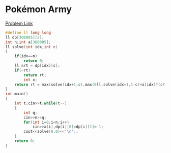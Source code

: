 # Pokémon Army

[Problem Link](https://codeforces.com/contest/1420/problem/C1)

```cpp
#define ll long long
ll dp[300005][2];
int n;int a[300005];
ll solve(int idx,int c)
{
    if(idx==n)
        return 0;
    ll &rt = dp[idx][c];
    if(~rt)
        return rt;
        int x;
    return rt = max(solve(idx+1,c),max(0ll,solve(idx+1,1-c)+a[idx]*(c?-1:1)));
}
int main()
{
    int t;cin>>t;while(t--)
    {
        int q;
        cin>>n>>q;
        for(int i=0;i<n;i++)
            cin>>a[i],dp[i][0]=dp[i][1]=-1;
        cout<<solve(0,0)<<'\n';;
    }
    return 0;
}
```
